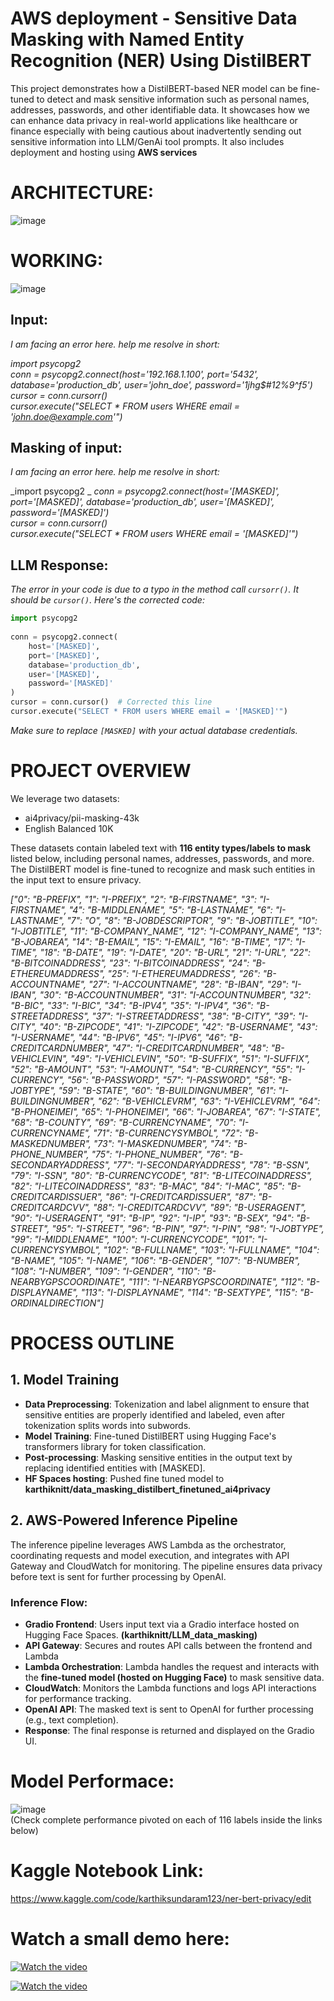 # AWS deployment - Sensitive Data Masking with Named Entity Recognition (NER) Using DistilBERT

This project demonstrates how a DistilBERT-based NER model can be fine-tuned to detect and mask sensitive information such as personal names, addresses, passwords, and other identifiable data.
It showcases how we can enhance data privacy in real-world applications like healthcare or finance especially with being cautious about inadvertently sending out sensitive information into LLM/GenAi tool prompts.
It also includes deployment and hosting using **AWS services**

# ARCHITECTURE:

    
![image](https://github.com/user-attachments/assets/ed509d5e-bbb8-4976-b7b8-fc21cbb52d77)





# WORKING:

    
![image](https://github.com/user-attachments/assets/64ef563a-4627-4a4b-8c26-4605a27a41bd)

  
## Input:  
_I am facing an error here. help me resolve in short:_  
  
_import psycopg2_  
_conn = psycopg2.connect(host='192.168.1.100', port='5432', database='production_db', user='john_doe', password='1jhg$#12%9^f5')_  
_cursor = conn.cursorr()_   
_cursor.execute("SELECT * FROM users WHERE email = 'john.doe@example.com'")_    

## Masking of input: 
_I am facing an error here. help me resolve in short:_  
  
_import psycopg2 _
_conn = psycopg2.connect(host='[MASKED]', port='[MASKED]', database='production_db', user='[MASKED]', password='[MASKED]')_  
_cursor = conn.cursorr()_    
_cursor.execute("SELECT * FROM users WHERE email = '[MASKED]'")_  

## LLM Response:  
_The error in your code is due to a typo in the method call `cursorr()`. It should be `cursor()`. Here's the corrected code:_
  
```python 
import psycopg2  
  
conn = psycopg2.connect(  
    host='[MASKED]',   
    port='[MASKED]',   
    database='production_db',   
    user='[MASKED]',   
    password='[MASKED]'  
)  
cursor = conn.cursor()  # Corrected this line  
cursor.execute("SELECT * FROM users WHERE email = '[MASKED]'")  
```  
  
_Make sure to replace `[MASKED]` with your actual database credentials._ 


# PROJECT OVERVIEW
  
We leverage two datasets:

- ai4privacy/pii-masking-43k  
- English Balanced 10K

These datasets contain labeled text with **116 entity types/labels to mask** listed below, including personal names, addresses, passwords, and more. The DistilBERT model is fine-tuned to recognize and mask such entities in the input text to ensure privacy.  
  
_["0": "B-PREFIX", "1": "I-PREFIX", "2": "B-FIRSTNAME", "3": "I-FIRSTNAME", "4": "B-MIDDLENAME", "5": "B-LASTNAME", "6": "I-LASTNAME", "7": "O", "8": "B-JOBDESCRIPTOR", "9": "B-JOBTITLE", "10": "I-JOBTITLE", "11": "B-COMPANY_NAME", "12": "I-COMPANY_NAME", "13": "B-JOBAREA", "14": "B-EMAIL", "15": "I-EMAIL", "16": "B-TIME", "17": "I-TIME", "18": "B-DATE", "19": "I-DATE", "20": "B-URL", "21": "I-URL", "22": "B-BITCOINADDRESS", "23": "I-BITCOINADDRESS", "24": "B-ETHEREUMADDRESS", "25": "I-ETHEREUMADDRESS", "26": "B-ACCOUNTNAME", "27": "I-ACCOUNTNAME", "28": "B-IBAN", "29": "I-IBAN", "30": "B-ACCOUNTNUMBER", "31": "I-ACCOUNTNUMBER", "32": "B-BIC", "33": "I-BIC", "34": "B-IPV4", "35": "I-IPV4", "36": "B-STREETADDRESS", "37": "I-STREETADDRESS", "38": "B-CITY", "39": "I-CITY", "40": "B-ZIPCODE", "41": "I-ZIPCODE", "42": "B-USERNAME", "43": "I-USERNAME", "44": "B-IPV6", "45": "I-IPV6", "46": "B-CREDITCARDNUMBER", "47": "I-CREDITCARDNUMBER", "48": "B-VEHICLEVIN", "49": "I-VEHICLEVIN", "50": "B-SUFFIX", "51": "I-SUFFIX", "52": "B-AMOUNT", "53": "I-AMOUNT", "54": "B-CURRENCY", "55": "I-CURRENCY", "56": "B-PASSWORD", "57": "I-PASSWORD", "58": "B-JOBTYPE", "59": "B-STATE", "60": "B-BUILDINGNUMBER", "61": "I-BUILDINGNUMBER", "62": "B-VEHICLEVRM", "63": "I-VEHICLEVRM", "64": "B-PHONEIMEI", "65": "I-PHONEIMEI", "66": "I-JOBAREA", "67": "I-STATE", "68": "B-COUNTY", "69": "B-CURRENCYNAME", "70": "I-CURRENCYNAME", "71": "B-CURRENCYSYMBOL", "72": "B-MASKEDNUMBER", "73": "I-MASKEDNUMBER", "74": "B-PHONE_NUMBER", "75": "I-PHONE_NUMBER", "76": "B-SECONDARYADDRESS", "77": "I-SECONDARYADDRESS", "78": "B-SSN", "79": "I-SSN", "80": "B-CURRENCYCODE", "81": "B-LITECOINADDRESS", "82": "I-LITECOINADDRESS", "83": "B-MAC", "84": "I-MAC", "85": "B-CREDITCARDISSUER", "86": "I-CREDITCARDISSUER", "87": "B-CREDITCARDCVV", "88": "I-CREDITCARDCVV", "89": "B-USERAGENT", "90": "I-USERAGENT", "91": "B-IP", "92": "I-IP", "93": "B-SEX", "94": "B-STREET", "95": "I-STREET", "96": "B-PIN", "97": "I-PIN", "98": "I-JOBTYPE", "99": "I-MIDDLENAME", "100": "I-CURRENCYCODE", "101": "I-CURRENCYSYMBOL", "102": "B-FULLNAME", "103": "I-FULLNAME", "104": "B-NAME", "105": "I-NAME", "106": "B-GENDER", "107": "B-NUMBER", "108": "I-NUMBER", "109": "I-GENDER", "110": "B-NEARBYGPSCOORDINATE", "111": "I-NEARBYGPSCOORDINATE", "112": "B-DISPLAYNAME", "113": "I-DISPLAYNAME", "114": "B-SEXTYPE", "115": "B-ORDINALDIRECTION"]_

# PROCESS OUTLINE

## 1. Model Training    
- **Data Preprocessing**: Tokenization and label alignment to ensure that sensitive entities are properly identified and labeled, even after tokenization splits words into subwords.
- **Model Training**: Fine-tuned DistilBERT using Hugging Face's transformers library for token classification.
- **Post-processing**: Masking sensitive entities in the output text by replacing identified entities with [MASKED].     
- **HF Spaces hosting**: Pushed fine tuned model to **karthiknitt/data_masking_distilbert_finetuned_ai4privacy**


## 2. AWS-Powered Inference Pipeline    
The inference pipeline leverages AWS Lambda as the orchestrator, coordinating requests and model execution, and integrates with API Gateway and CloudWatch for monitoring. The pipeline ensures data privacy before text is sent for further processing by OpenAI.  

### Inference Flow:    
- **Gradio Frontend**: Users input text via a Gradio interface hosted on Hugging Face Spaces. **(karthiknitt/LLM_data_masking)**
- **API Gateway**: Secures and routes API calls between the frontend and Lambda  
- **Lambda Orchestration**: Lambda handles the request and interacts with the **fine-tuned model (hosted on Hugging Face)** to mask sensitive data.  
- **CloudWatch**: Monitors the Lambda functions and logs API interactions for performance tracking.   
- **OpenAI API**: The masked text is sent to OpenAI for further processing (e.g., text completion).   
- **Response**: The final response is returned and displayed on the Gradio UI.   
 


# Model Performace:  

![image](https://github.com/user-attachments/assets/414d3498-7d38-427b-ae94-065a9d93653d)  
(Check complete performance pivoted on each of 116 labels inside the links below)    


  
# Kaggle Notebook Link:  

https://www.kaggle.com/code/karthiksundaram123/ner-bert-privacy/edit  
  

          
# Watch a small demo here: 

[![Watch the video](https://img.youtube.com/vi/TEne9pKfwbo/maxresdefault.jpg)](https://www.youtube.com/watch?v=TEne9pKfwbo)  

[![Watch the video](https://img.youtube.com/vi/A1sinX2p_Ww/maxresdefault.jpg)](https://www.youtube.com/watch?v=A1sinX2p_Ww)  





